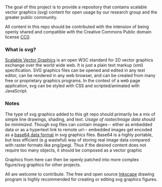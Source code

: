 The goal of this project is to provide a repository that contains scalable vector graphics (svg) content for open usage by our research group and the greater public community.

All content in this repo should be contributed with the intension of being openly shared and compatible with the Creative Commons Public domain license [CC0](https://creativecommons.org/share-your-work/public-domain/cc0/).

### What is svg?

[Scalable Vector Graphics](https://en.wikipedia.org/wiki/Scalable_Vector_Graphics) is an open W3C standard for 2D vector graphics exchange over the world wide web. It is just a plain text markup (xml) specification. SVG graphics files can be opened and edited in any text editor, can be rendered in any web browser, and can be created from many free or proprietary graphics programs. In the context of a web page application, svg can be styled with CSS and scripted/animated with JavaScript.


### Notes

The type of svg graphics added to this git repo should primarily be a mix of simple line drawings, shading, and text. *Usage of raster/image data should be minimized.* Though svg files can contain images-- either as embedded data or as a hypertext link to remote url-- embedded images get encoded as a [base64 data format](https://developer.mozilla.org/en-US/docs/Web/HTTP/Basics_of_HTTP/Data_URIs) in svg graphics files. Base64 is a highly portable, but less efficient (e.g wasteful) way of storing real image data compared with raster formats like png/jpeg). Thus if the desired content does not require too many objects, it should be composed as a vector graphic

Graphics from here can then be openly patched into more complex figure/svg graphics for other projects.

All are welcome to contribute. The free and open source [Inkscape](https://inkscape.org) drawing program is highly recommended for creating or editing svg graphics figures.
